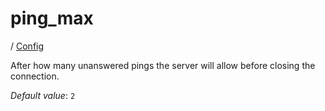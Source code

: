 # ping_max

/ [Config](..) 

After how many unanswered pings the server will allow before closing
the connection.

*Default value*: `2`
